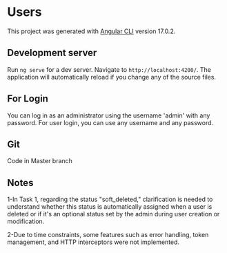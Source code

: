 # Users

This project was generated with [Angular CLI](https://github.com/angular/angular-cli) version 17.0.2.

## Development server

Run `ng serve` for a dev server. Navigate to `http://localhost:4200/`. The application will automatically reload if you change any of the source files.

## For Login

You can log in as an administrator using the username 'admin' with any password. For user login, you can use any username and any password.

## Git

Code in Master branch

## Notes

1-In Task 1, regarding the status "soft_deleted," clarification is needed to understand whether this status is automatically assigned when a user is deleted or if it's an optional status set by the admin during user creation or modification.

2-Due to time constraints, some features such as error handling, token management, and HTTP interceptors were not implemented.
